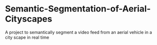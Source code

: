 # Semantic-Segmentation-of-Aerial-Cityscapes
A project to semantically segment a video feed from an aerial vehicle in a city scape in real time
